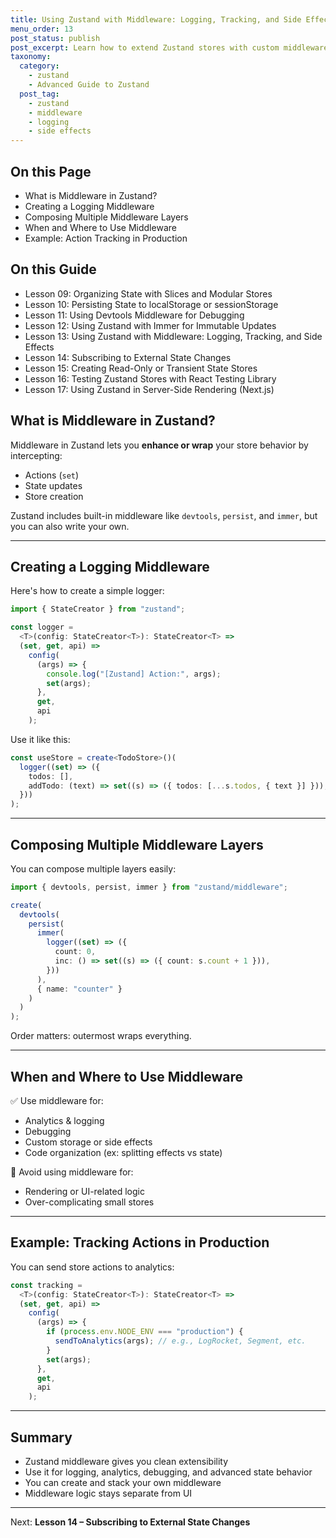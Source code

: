 ```yaml
---
title: Using Zustand with Middleware: Logging, Tracking, and Side Effects
menu_order: 13
post_status: publish
post_excerpt: Learn how to extend Zustand stores with custom middleware for logging actions, tracking state changes, and managing side effects.
taxonomy:
  category:
    - zustand
    - Advanced Guide to Zustand
  post_tag:
    - zustand
    - middleware
    - logging
    - side effects
---
```


<div class="toc" markdown="1">

<div class="otp" markdown="1">

## On this Page

- What is Middleware in Zustand?
- Creating a Logging Middleware
- Composing Multiple Middleware Layers
- When and Where to Use Middleware
- Example: Action Tracking in Production

</div>

<div class="otg" markdown="1">

## On this Guide

- Lesson 09: Organizing State with Slices and Modular Stores
- Lesson 10: Persisting State to localStorage or sessionStorage
- Lesson 11: Using Devtools Middleware for Debugging
- Lesson 12: Using Zustand with Immer for Immutable Updates
- Lesson 13: Using Zustand with Middleware: Logging, Tracking, and Side Effects
- Lesson 14: Subscribing to External State Changes
- Lesson 15: Creating Read-Only or Transient State Stores
- Lesson 16: Testing Zustand Stores with React Testing Library
- Lesson 17: Using Zustand in Server-Side Rendering (Next.js)

</div>

</div>

<div class="guru-main" markdown="1">

## What is Middleware in Zustand?

Middleware in Zustand lets you **enhance or wrap** your store behavior by intercepting:

- Actions (`set`)
- State updates
- Store creation

Zustand includes built-in middleware like `devtools`, `persist`, and `immer`, but you can also write your own.

---

## Creating a Logging Middleware

Here's how to create a simple logger:

```ts
import { StateCreator } from "zustand";

const logger =
  <T>(config: StateCreator<T>): StateCreator<T> =>
  (set, get, api) =>
    config(
      (args) => {
        console.log("[Zustand] Action:", args);
        set(args);
      },
      get,
      api
    );
```

Use it like this:

```ts
const useStore = create<TodoStore>()(
  logger((set) => ({
    todos: [],
    addTodo: (text) => set((s) => ({ todos: [...s.todos, { text }] })),
  }))
);
```

---

## Composing Multiple Middleware Layers

You can compose multiple layers easily:

```ts
import { devtools, persist, immer } from "zustand/middleware";

create(
  devtools(
    persist(
      immer(
        logger((set) => ({
          count: 0,
          inc: () => set((s) => ({ count: s.count + 1 })),
        }))
      ),
      { name: "counter" }
    )
  )
);
```

Order matters: outermost wraps everything.

---

## When and Where to Use Middleware

✅ Use middleware for:

- Analytics & logging
- Debugging
- Custom storage or side effects
- Code organization (ex: splitting effects vs state)

🚫 Avoid using middleware for:

- Rendering or UI-related logic
- Over-complicating small stores

---

## Example: Tracking Actions in Production

You can send store actions to analytics:

```ts
const tracking =
  <T>(config: StateCreator<T>): StateCreator<T> =>
  (set, get, api) =>
    config(
      (args) => {
        if (process.env.NODE_ENV === "production") {
          sendToAnalytics(args); // e.g., LogRocket, Segment, etc.
        }
        set(args);
      },
      get,
      api
    );
```

---

## Summary

- Zustand middleware gives you clean extensibility
- Use it for logging, analytics, debugging, and advanced state behavior
- You can create and stack your own middleware
- Middleware logic stays separate from UI

---

Next: **Lesson 14 – Subscribing to External State Changes**

</div>
